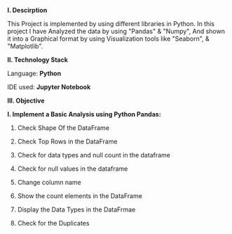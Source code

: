 **I. Descirption**

This Project is implemented by using different libraries in Python. In this project I have Analyzed the data by using "Pandas" & "Numpy", And shown it into a Graphical format by using Visualization tools like "Seaborn", & "Matplotlib".

**II. Technology Stack**

Language: **Python**

IDE used: **Jupyter Notebook**

**III. Objective**

    
**I. Implement a Basic Analysis using Python Pandas:**
       
1. Check Shape Of the DataFrame
       
2. Check Top Rows in the DataFrame
       
3. Check for data types and null count in the dataframe
       
4. Check for null values in the dataframe
       
5. Change column name
       
6. Show the count elements in the DataFrame
       
7. Display the Data Types in the DataFrmae
       
8. Check for the Duplicates 
